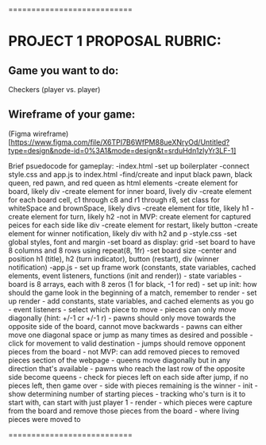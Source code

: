 ===========================
# PROJECT 1 PROPOSAL RUBRIC:
## Game you want to do:
Checkers (player vs. player)

## Wireframe of your game:
(Figma wireframe) [https://www.figma.com/file/X6TPI7B6WfPM88ueXNryOd/Untitled?type=design&node-id=0%3A1&mode=design&t=srduHdn1zlyYr3LF-1]

Brief psuedocode for gameplay:
    -index.html
        -set up boilerplater
        -connect style.css and app.js to index.html
        -find/create and input black pawn, black queen, red pawn, and red queen as html elements
        -create element for board, likely div
        -create element for inner board, lively div
        -create element for each board cell, c1 through c8 and r1 through r8, set class for whiteSpace and brownSpace, likely divs
        -create element for title, likely h1
        -create element for turn, likely h2
        -not in MVP: create element for captured peices for each side like div
        -create element for restart, likely button
        -create element for winner notification, likely div with h2 and p
    -style.css
        -set global styles, font and margin
        -set board as display: grid
        -set board to have 8 columns and 8 rows using repeat(8, 1fr)
        -set board size
        -center and position h1 (title), h2 (turn indicator), button (restart), div (winner notification)
    -app.js
        - set up frame work (constants, state variables, cached elements, event listeners, functions (init and render))
        - state variables
            -board is 8 arrays, each with 8 zeros (1 for black, -1 for red)
        - set up init: how should the game look in the beginning of a match, remember to render
        - set up render
        - add constants, state variables, and cached elements as you go
        - event listeners
            - select which piece to move
            - pieces can only move diagonally (hint: +/-1 cr +/-1 r)
            - pawns should only move towards the opposite side of the board, cannot move backwards
            - pawns can either move one diagonal space or jump as many times as desired and possible
            - click for movement to valid destination
            - jumps should remove opponent pieces from the board
            - not MVP: can add removed pieces to removed pieces section of the webpage
            - queens move diagonally but in any direction that's available
            - pawns who reach the last row of the opposite side become queens
            - check for pieces left on each side after jump, if no pieces left, then game over - side with pieces remaining is the winner
        - init
            - show determining number of starting pieces
            - tracking who's turn is it to start with, can start with just player 1
        - render
            - which pieces were capture from the board and remove those pieces from the board
            - where living pieces were moved to

===========================